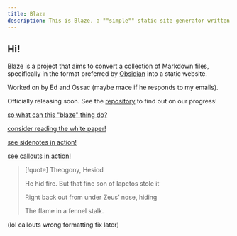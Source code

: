 ```yaml
---
title: Blaze
description: This is Blaze, a ""simple"" static site generator written in Rust
---
```


## Hi!

Blaze is a project that aims to convert a collection of Markdown files, specifically in the format preferred by [Obsidian](https://obsidian.md/) into a static website.

Worked on by Ed and Ossac (maybe mace if he responds to my emails).

Officially releasing soon. See the [repository](https://github.com/EddieTheEd/Blaze) to find out on our progress!

[so what can this "blaze" thing do?](showcase)

[consider reading the white paper!](whitepaper)

[see sidenotes in action!](testingsidenotes)

[see callouts in action!](callouts)

> [!quote] Theogony, Hesiod
>
> He hid fire. But that fine son of Iapetos stole it
>
> Right back out from under Zeus’ nose, hiding
>
> The flame in a fennel stalk.

(lol callouts wrong formatting fix later)